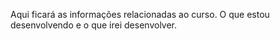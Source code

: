Aqui ficará as informações relacionadas ao curso. O que estou desenvolvendo e o que irei desenvolver.
